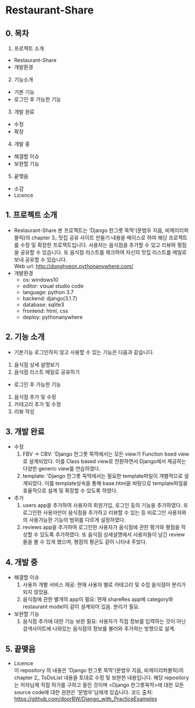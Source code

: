 # Restaurant-Share

## 0. 목차
1. 프로젝트 소개
  * Restaurant-Share
  * 개발환경
2. 기능소개
  * 기본 기능
  * 로그인 후 가능한 기능
3. 개발 완료
  * 수정
  * 확장
4. 개발 중
  * 해결할 이슈
  * 보완할 기능
5. 끝맺음
  * 소감
  * Licence

## 1. 프로젝트 소개
* Restaurant-Share
  본 프로젝트는 'Django 한그릇 뚝딱'(문범우 지음, 비제이리퍼블릭)의 chapter 3_ 맛집 공유 사이트 만들기 내용을 베이스로 하여 해당 프로젝트를 수정 및 확장한 프로젝트입니다.
  사용자는 음식점을 추가할 수 있고 리뷰와 평점을 공유할 수 있습니다. 또 음식점 리스트를 체크하여 자신의 맛집 리스트를 메일로 보내 공유할 수 있습니다.   
  Web url: http://donghyeon.pythonanywhere.com/
* 개발환경
  * os: windows10
  * editor: visual studio code
  * language: python 3.7
  * backend: django(3.1.7)
  * database: sqlite3
  * frontend: html, css
  * deploy: pythonanywhere

## 2. 기능 소개
  * 기본기능
  로그인하지 않고 사용할 수 있는 기능은 다음과 같습니다.
   1. 음식점 상세 설명보기
   2. 음식점 리스트 메일로 공유하기

  * 로그인 후 가능한 기능
   1. 음식점 추가 및 수정
   2. 카테고리 추가 및 수정
   3. 리뷰 작성

## 3. 개발 완료
* 수정   
  1. FBV -> CBV: 'Django 한그릇 뚝딱에서는 모든 view가 Function bsed view로 설계되었다. 이를 Class based view로 전환하면서 Django에서 제공하는 다양한 generic view를 연습하였다.
  2. template: 'Django 한그릇 뚝딱에서는 필요한 template파일이 개별적으로 설계되었다. 이를 template상속을 통해 base.html을 바탕으로 template파일을 효율적으로 설계 및 확장할 수 있도록 하였다.
* 추가   
  1. users app을 추가하여 사용자의 회원가입, 로그인 등의 기능을 추가하였다. 또 로그인한 사용자만이 음식점을 추가하고 리뷰할 수 있는 등 비로그인 사용자와의 사용가능한 기능의 범위를 다르게 설정하였다.   
  2. reviews app을 추가하여 로그인한 사용자가 음식점에 관한 평가와 평점을 작성할 수 있도록 추가하였다. 또 음식점 상세설명에서 사용자들이 남긴 review들을 볼 수 있게 했으며, 평점의 평균도 같이 나타내 주었다.   

## 4. 개발 중
  * 해결할 이슈   
    1. 사용자 개별 서비스 제공: 현재 사용자 별로 카테고리 및 수집 음식점이 분리가 되지 않았음.
    2. 음식점에 관한 별개의 app이 필요: 현재 shareRes app에 category와 restaurant model이 같이 설계되어 있음. 분리가 필요.
  * 보완할 기능   
    1.  음식점 추가에 대한 기능 보완 필요: 사용자가 직접 정보를 입력하는 것이 아닌 검색사이트에 나와있는 음식점의 정보를 불러와 추가하는 방향으로 설계.
    
## 5. 끝맺음
* Licence   
이 repository 의 내용은 'Django 한그릇 뚝딱'(문범우 지음, 비제이리퍼블릭)의 chapter 2_ ToDoList 내용을 토대로 수정 및 보완한 내용입니다.
해당 repository는 저자님께 직접 허가를 구하고 올린 것이며 <Django 한그릇뚝딱>에 대한 모든 source code에 대한 권한은 '문범우'님에게 있습니다.
코드 출처:
https://github.com/doorBW/Django_with_PracticeExamples
